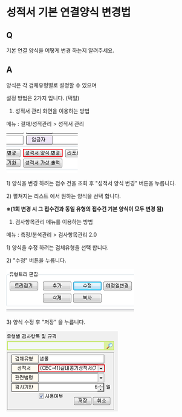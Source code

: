 # 성적서 기본 연결양식 변경법

## Q

기본 연결 양식을 어떻게 변경 하는지 알려주세요.

## A

양식은 각 검체유형별로 설정할 수 있으며

설정 방법은 2가지 입니다. \(택일\)

1. 성적서 관리 화면을 이용하는 방법

메뉴 : 결재/성적관리 &gt; 성적서 관리

![](../../.gitbook/assets/01-_7.png)

1\) 양식을 변경 하려는 접수 건을 조회 후 "성적서 양식 변경" 버튼을 누릅니다.

2\) 펼쳐지는 리스트 에서 원하는 양식을 선택 합니다.

**※\(1회 변경 시 그 접수건과 동일 유형의 접수건 기본 양식이 모두 변경 됨\)**

1. 검사항목관리 메뉴를 이용하는 방법

메뉴 : 측정/분석관리 &gt; 검사항목관리 2.0

1\) 양식을 수정 하려는 검체유형을 선택 합니다.

2\) "수정" 버튼을 누릅니다.

![](../../.gitbook/assets/02-_8.png)

3\) 양식 수정 후 "저장" 을 누릅니다.

![](../../.gitbook/assets/03-_9.png)

